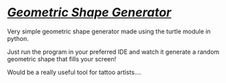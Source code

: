 # <ins>**_Geometric Shape Generator_**</ins>

Very simple geometric shape generator made using the turtle module in python.

Just run the program in your preferred IDE and watch it generate a random geometric shape that fills your screen!

Would be a really useful tool for tattoo artists....
